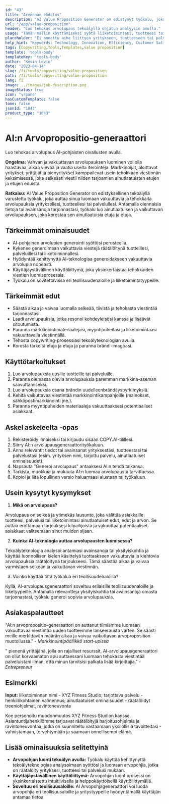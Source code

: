 ```yaml
---
id: "43"
title: "Arvonnan ehdotus"
description: "AI Value Proposition Generator on edistynyt työkalu, joka hyödyntää tekoälyä luodakseen vakuuttavia arvolupauksia yrityksellesi, tuotteellesi tai palvelullesi. Se auttaa sinua säästämään aikaa ja vaivaa tuottamalla selkeää, tiivistä ja tehokasta viestintää, joka korostaa tarjoamasi ainutlaatuisia etuja ja etuja."
url: "/app/value-proposition"
header: "Luo tehokas arvolupaus tekoälyllä ohjatun analyysin avulla."
usage: "Tämän mallin käyttämiseksi syötä liiketoimintasi, tuotteesi tai palvelusi nimi, avainsanat tai tärkeimmät ominaisuudet. Tämä työkalu generoi ainutlaatuisen ja vaikuttavan arvolupauksen syötteesi perusteella."
placeholder: "Ei annettu aihe liittyen yritykseen, tuotteeseen tai palveluun. Voitko antaa lisätietoja?"
help_hint: "Keywords: Technology, Innovation, Efficiency, Customer Satisfaction, Quality."
tags: [Copywriting,Tools,Templates,value proposition]
template: 'tools-body'
templateKey: 'tools-body'
author: 'Kevin Levin'
date: "2023-04-14"
slug: /fi/tools/copywriting/value-proposition
path: /fi/tools/copywriting/value-proposition
lang: fi
image: ../images/job-description.png
imageStatus: true
icon: "vrpano"
hasCustomTemplate: false
tone: false
jsonId: "1043"
product_type: "1043"
---
```

# AI:n Arvopropositio-generaattori

Luo tehokas arvolupaus AI-pohjaisten oivallusten avulla.

**Ongelma:** Vahvan ja vakuuttavan arvolupauksen luominen voi olla haastavaa, aikaa vievää ja vaatia useita iterointeja. Markkinoijat, aloittavat yritykset, yrittäjät ja pienyritykset kamppailevat usein tehokkaan viestinnän keksimisessä, joka selkeästi viestii niiden tarjoamien ainutlaatuisten etujen ja etujen eduista.

**Ratkaisu:** AI Value Proposition Generator on edistyksellinen tekoälyllä varustettu työkalu, joka auttaa sinua luomaan vakuuttavia ja tehokkaita arvolupauksia yrityksellesi, tuotteellesi tai palvelullesi. Antamalla olennaisia tietoja tai avainsanoja tarjonnastasi, työkalu luo ainutlaatuisen ja vaikuttavan arvolupauksen, joka korostaa sen ainutlaatuisia etuja ja etuja.

## Tärkeimmät ominaisuudet

- AI-pohjainen arvolupien generointi syöttösi perusteella.
- Kykenee generoimaan vaikuttavia viestejä räätälöitynä tuotteillesi, palveluillesi tai liiketoiminnallesi.
- Hyödyntää kehittynyttä AI-teknologiaa generoidakseen vakuuttavia arvolupia nopeasti.
- Käyttäjäystävällinen käyttöliittymä, joka yksinkertaistaa tehokkaiden viestien luomisprosessia.
- Työkalu on sovitettavissa eri teollisuudenaloille ja liiketoimintatyypeille.

## Tärkeimmät edut

- Säästä aikaa ja vaivaa luomalla selkeää, tiivistä ja tehokasta viestintää tarjonnastasi.
- Laadi arvolupauksia, jotka resonoi kohdeyleisösi kanssa ja lisäävät sitoutumista.
- Paranna markkinointimateriaalejasi, myyntipuheitasi ja liiketoimintaasi vakuuttavalla viestinnällä.
- Tehosta copywriting-prosessiasi tekoälyteknologian avulla.
- Korosta tärkeitä etuja ja etuja ja paranna brändi-imagoasi.

## Käyttötarkoitukset

1. Luo arvolupauksia uusille tuotteille tai palveluille.
2. Paranna olemassa olevia arvolupauksia paremman markkina-aseman saavuttamiseksi.
3. Luo arvolupauksia osana brändin uudelleenbrändäyspyrkimyksiä.
4. Kehitä vaikuttavaa viestintää markkinointikampanjoille (mainokset, sähköpostimarkkinointi jne.).
5. Paranna myyntipuheiden materiaaleja vakuuttaaksesi potentiaaliset asiakkaat.

## Askel askeleelta -opas

1. Rekisteröidy ilmaiseksi tai kirjaudu sisään COPY.AI-tilillesi.
2. Siirry AI:n arvolupausgeneraattorityökaluun.
3. Anna relevantit tiedot tai avainsanat yrityksestäsi, tuotteestasi tai palvelustasi (esim. yrityksen nimi, tarjottu palvelu, ainutlaatuiset ominaisuudet).
4. Napsauta "Generoi arvolupaus" antaaksesi AI:n tehdä taikansa.
5. Tarkista, muokkaa ja mukauta AI:n luomaa arvolupausta tarvittaessa.
6. Kopioi ja liitä lopullinen versio haluamaasi alustaan tai työkaluun.

## Usein kysytyt kysymykset

1. **Mikä on arvolupaus?**

Arvolupaus on selkeä ja ytimekäs lausunto, joka välittää asiakkaille tuotteesi, palvelusi tai liiketoimintasi ainutlaatuiset edut, edut ja arvon. Se auttaa erottamaan tarjouksesi kilpailijoista ja vakuuttaa potentiaaliset asiakkaat valitsemaan sinut muiden sijaan.

2. **Kuinka AI-teknologia auttaa arvolupausten luomisessa?**

Tekoälyteknologia analysoi antamiasi avainsanoja tai yksityiskohtia ja käyttää luonnollisen kielen käsittelyä tuottaakseen vakuuttavia ja kiehtovia arvolupauksia räätälöitynä tarjoukseesi. Tämä säästää aikaa ja vaivaa varmistaen selkeän ja vaikuttavan viestinnän.

3. Voinko käyttää tätä työkalua eri teollisuudenaloilla?

Kyllä, AI-arvolupausgeneraattori soveltuu erilaisille teollisuudenaloille ja liiketyypeille. Antamalla relevantteja yksityiskohtia tai avainsanoja omasta tarjonnastasi, työkalu generoi sopivia arvolupauksia.

## Asiakaspalautteet

"AI:n arvopropositio-generaattori on auttanut tiimiämme luomaan vakuuttavaa viestintää uuden tuotteemme lanseerausta varten. Se säästi meille merkittävän määrän aikaa ja vaivaa vaikuttavan arvoproposition muotoilussa." - *Markkinointipäällikkö start-upissa*

" pienenä yrittäjänä, jolla on rajalliset resurssit, AI-arvolupausgeneraattori on ollut korvaamaton apu auttaessani luomaan tehokasta viestintää palveluistani ilman, että minun tarvitsisi palkata lisää kirjoittajia." - *Entrepreneur*

## Esimerkki

**Input:** liiketoiminnan nimi - XYZ Fitness Studio; tarjottava palvelu - henkilökohtainen valmennus; ainutlaatuiset ominaisuudet - räätälöidyt treeniohjelmat, ravintoneuvonta

Koe personoitu muodonmuutos XYZ Fitness Studion kanssa. Asiantuntijahenkilömme tarjoavat räätälöityjä harjoitusohjelmia ja ravintoneuvontaa, jotka on suunniteltu vastaamaan yksilöllisiä tavoitteitasi - vahvistamaan, tervehtymään ja saamaan onnellisempi elämä.

## Lisää ominaisuuksia selitettyinä

- **Arvopohjan luonti tekoälyn avulla:** Työkalu käyttää kehittynyttä tekoälyteknologiaa analysoimaan syöttösi ja luomaan arvopohjia, jotka on räätälöity yrityksesi, tuotteesi tai palvelusi mukaan.
- **Käyttäjäystävällinen käyttöliittymä:** Arvopohjan luontiprosessi on yksinkertaistettu intuitiivisella ja helppokäyttöisellä käyttöliittymällä.
- **Soveltuu eri teollisuusaloille:** AI Arvopohjageneraattori voi luoda arvopohjia eri teollisuusaloille ja yritystyypeille hyödyntämällä käyttäjän antamaa tietoa.
